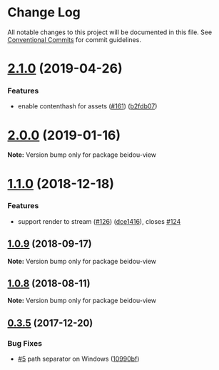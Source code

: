 # Change Log

All notable changes to this project will be documented in this file.
See [Conventional Commits](https://conventionalcommits.org) for commit guidelines.

# [2.1.0](https://github.com/alibaba/beidou/tree/master/packages/beidou-view/compare/v2.0.5...v2.1.0) (2019-04-26)


### Features

* enable contenthash for assets ([#161](https://github.com/alibaba/beidou/tree/master/packages/beidou-view/issues/161)) ([b2fdb07](https://github.com/alibaba/beidou/tree/master/packages/beidou-view/commit/b2fdb07))





# [2.0.0](https://github.com/alibaba/beidou/tree/master/packages/beidou-view/compare/v1.2.1...v2.0.0) (2019-01-16)

**Note:** Version bump only for package beidou-view

<a name="1.1.0"></a>

# [1.1.0](https://github.com/alibaba/beidou/tree/master/packages/beidou-view/compare/v1.0.10...v1.1.0) (2018-12-18)

### Features

- support render to stream ([#126](https://github.com/alibaba/beidou/tree/master/packages/beidou-view/issues/126)) ([dce1416](https://github.com/alibaba/beidou/tree/master/packages/beidou-view/commit/dce1416)), closes [#124](https://github.com/alibaba/beidou/tree/master/packages/beidou-view/issues/124)

<a name="1.0.9"></a>

## [1.0.9](https://github.com/alibaba/beidou/tree/master/packages/beidou-view/compare/v1.0.8...v1.0.9) (2018-09-17)

**Note:** Version bump only for package beidou-view

<a name="1.0.8"></a>

## [1.0.8](https://github.com/alibaba/beidou/tree/master/packages/beidou-view/compare/v1.0.7...v1.0.8) (2018-08-11)

**Note:** Version bump only for package beidou-view

<a name="0.3.5"></a>

## [0.3.5](https://github.com/alibaba/beidou/tree/master/packages/beidou-view-react/compare/v0.3.4...v0.3.5) (2017-12-20)

### Bug Fixes

- [#5](https://github.com/alibaba/beidou/tree/master/packages/beidou-view-react/issues/5) path separator on Windows ([10990bf](https://github.com/alibaba/beidou/tree/master/packages/beidou-view-react/commit/10990bf))
